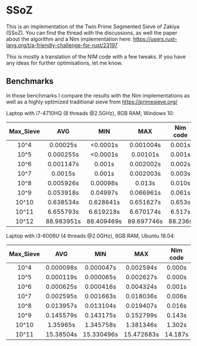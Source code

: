 # SSoZ
This is an implementation of the Twin Prime Segmented Sieve of Zakiya (SSoZ). 
You can find the thread with the discussions, as well the paper about the algorithm and a Nim implementation here: https://users.rust-lang.org/t/a-friendly-challenge-for-rust/23197

This is mostly a translation of the NIM code with a few tweaks. If you have any ideas for further optimisations, let me know.

## Benchmarks
In those benchmarks I compare the results with the Nim implementations as well as a highly optimized traditional sieve from https://primesieve.org/

Laptop with i7-4710HQ (8 threads @2.5GHz), 8GB RAM, Windows 10:

 Max_Sieve | AVG | MIN | MAX | Nim code | primesieve
 :---:|:---:|:---:|:---:|:---:|:---:|
 10^4|0.00025s|<0.0001s|0.001004s|0.001s|0.000s
 10^5|0.000255s|<0.0001s|0.00101s|0.001s|0.000s
 10^6|0.001147s|0.001s|0.002002s|0.002s|0.001s
 10^7|0.0015s|0.001s|0.002003s|0.003s|0.002s
 10^8|0.005926s|0.00098s|0.013s|0.010s|0.007s
 10^9|0.053918s|0.04997s|0.066961s|0.061s|0.065s
 10^10|0.638534s|0.628641s|0.651627s|0.653s|0.697s
 10^11|6.655793s|6.619218s|6.670174s|6.517s|8.141s
 10^12|88.983951s|88.409469s|89.697746s|88.236s|95.763s
 
 Laptop with i3-6006U (4 threads @2.0GHz), 8GB RAM, Ubuntu 18.04:
 
 Max_Sieve | AVG | MIN | MAX | Nim code | primesieve
 :---:|:---:|:---:|:---:|:---:|:---:|
 10^4|0.000098s|0.000047s|0.002594s|0.000s|0.000s
 10^5|0.000119s|0.000065s|0.002627s|0.000s|0.000s
 10^6|0.000625s|0.000416s|0.004324s|0.001s|0.000s
 10^7|0.002595s|0.001663s|0.018036s|0.006s|0.002s
 10^8|0.013957s|0.013104s|0.019407s|0.016s|0.013s
 10^9|0.145579s|0.143175s|0.152799s|0.143s|0.141s
 10^10|1.35965s|1.345758s|1.381346s|1.302s|1.635s
 10^11|15.38504s|15.330496s|15.472683s|14.187s|19.094
